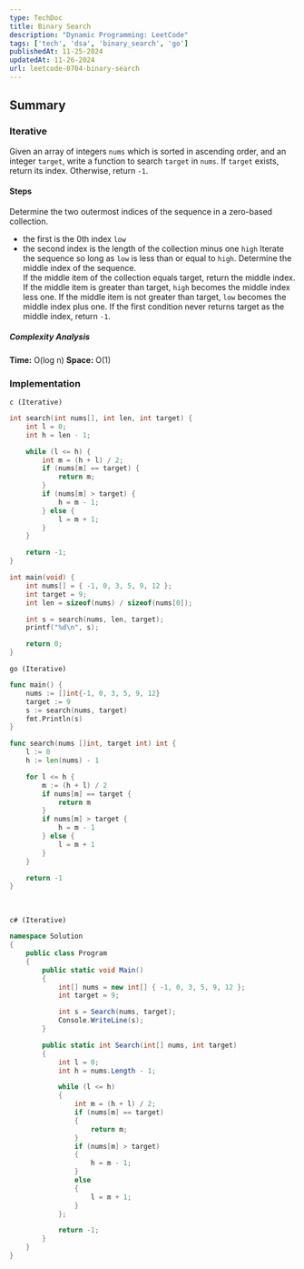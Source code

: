 ```yaml
---
type: TechDoc
title: Binary Search
description: "Dynamic Programming: LeetCode"
tags: ['tech', 'dsa', 'binary_search', 'go']
publishedAt: 11-25-2024
updatedAt: 11-26-2024
url: leetcode-0704-binary-search
---
```

## Summary
### Iterative
Given an array of integers `nums` which is sorted in ascending order, 
and an integer `target`, write a function to search `target` in `nums`. 
If `target` exists, return its index. Otherwise, return `-1`.

#### Steps
Determine the two outermost indices of the sequence in a zero-based 
collection.  
- the first is the 0th index `low`
- the second index is the length of the collection minus one `high`
Iterate the sequence so long as `low` is less than or equal to `high`.
Determine the middle index of the sequence.  
If the middle item of the collection equals target, return the middle 
index.  
If the middle item is greater than target, `high` becomes the middle 
index less one. 
If the middle item is not greater than target, `low` becomes the 
middle index plus one. 
If the first condition never returns target as the middle index, 
return `-1`.

##### Complexity Analysis
**Time:** O(log n)
**Space:** O(1)

### Implementation
`c (Iterative)`
```c
int search(int nums[], int len, int target) {
    int l = 0;
    int h = len - 1;

    while (l <= h) {
        int m = (h + l) / 2;
        if (nums[m] == target) {
            return m;
        }
        if (nums[m] > target) {
            h = m - 1;
        } else {
            l = m + 1;
        }
    }

    return -1;
}

int main(void) {
    int nums[] = { -1, 0, 3, 5, 9, 12 };
    int target = 9;
    int len = sizeof(nums) / sizeof(nums[0]);

    int s = search(nums, len, target);
    printf("%d\n", s);

    return 0;
}
```

`go (Iterative)`
```go
func main() {
	nums := []int{-1, 0, 3, 5, 9, 12}
	target := 9
	s := search(nums, target)
	fmt.Println(s)
}

func search(nums []int, target int) int {
	l := 0
	h := len(nums) - 1

	for l <= h {
		m := (h + l) / 2
		if nums[m] == target {
			return m
		}
		if nums[m] > target {
			h = m - 1
		} else {
			l = m + 1
		}
	}

	return -1
}
```

<br />

`c# (Iterative)`
```csharp
namespace Solution
{
    public class Program
    {
        public static void Main()
        {
            int[] nums = new int[] { -1, 0, 3, 5, 9, 12 };
            int target = 9;

            int s = Search(nums, target);
            Console.WriteLine(s);
        }

        public static int Search(int[] nums, int target)
        {
            int l = 0;
            int h = nums.Length - 1;

            while (l <= h)
            {
                int m = (h + l) / 2;
                if (nums[m] == target)
                {
                    return m;
                }
                if (nums[m] > target)
                {
                    h = m - 1;
                }
                else
                {
                    l = m + 1;
                }
            };

            return -1;
        }
    }
}
```
